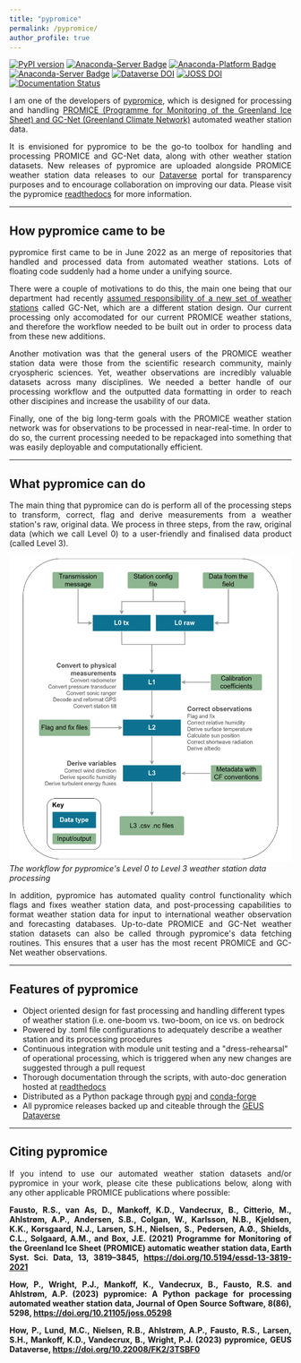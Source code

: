 ```yaml
---
title: "pypromice"
permalink: /pypromice/
author_profile: true
---
```


<a href='https://badge.fury.io/py/pypromice'> <img src='https://badge.fury.io/py/pypromice.svg' alt='PyPI version' /></a> <a href='https://anaconda.org/conda-forge/pypromice'> <img src='https://anaconda.org/conda-forge/pypromice/badges/version.svg' alt='Anaconda-Server Badge' /></a> <a href='https://anaconda.org/conda-forge/pypromice'> <img src='https://anaconda.org/conda-forge/pypromice/badges/platforms.svg' alt='Anaconda-Platform Badge' /></a> <a href='https://www.doi.org/10.22008/FK2/3TSBF0'> <img src='https://anaconda.org/conda-forge/pypromice/badges/version.svg' alt='Anaconda-Server Badge' /></a> <a href='https://www.doi.org/10.22008/FK2/3TSBF0'> <img src='https://img.shields.io/badge/Dataverse DOI-10.22008/FK2/3TSBF0-orange' alt='Dataverse DOI' /></a> <a href='https://doi.org/10.21105/joss.05298'> <img src='https://joss.theoj.org/papers/10.21105/joss.05298/status.svg' alt='JOSS DOI' /></a> <a href='https://pypromice.readthedocs.io/en/latest/?badge=latest'> <img src='https://readthedocs.org/projects/pypromice/badge/?version=latest' alt='Documentation Status' /></a><br>


<p style="text-align:justify;">I am one of the developers of <a href="https://github.com/GEUS-Glaciology-and-Climate/pypromice">pypromice</a>, which is designed for processing and handling <a href="https://promice.org">PROMICE (Programme for Monitoring of the Greenland Ice Sheet) and GC-Net (Greenland Climate Network)</a> automated weather station data.</p>

<p style="text-align:justify;">It is envisioned for pypromice to be the go-to toolbox for handling and processing PROMICE and GC-Net data, along with other weather station datasets. New releases of pypromice are uploaded alongside PROMICE weather station data releases to our <a href="https://dataverse.geus.dk/dataverse/PROMICE">Dataverse</a> portal for transparency purposes and to encourage collaboration on improving our data. Please visit the pypromice <a href="https://pypromice.readthedocs.io/en/latest/?badge=latest">readthedocs</a> for more information.</p>

<hr>

<h2> How pypromice came to be </h2>

<p style="text-align:justify;">pypromice first came to be in June 2022 as an merge of repositories that handled and processed data from automated weather stations. Lots of floating code suddenly had a home under a unifying source. </p>

<p style="text-align:justify;">There were a couple of motivations to do this, the main one being that our department had recently <a href="https://eng.geus.dk/about/news/news-archive/2020/december/geus-takes-over-american-climate-stations-on-the-greenland-ice-sheet">assumed responsibility of a new set of weather stations</a> called GC-Net, which are a different station design. Our current processing only accomodated for our current PROMICE weather stations, and therefore the workflow needed to be built out in order to process data from these new additions.</p>

<p style="text-align:justify;">Another motivation was that the general users of the PROMICE weather station data were those from the scientific research community, mainly cryospheric sciences. Yet, weather observations are incredibly valuable datasets across many disciplines. We needed a better handle of our processing workflow and the outputted data formatting in order to reach other discipines and increase the usability of our data.</p>

<p style="text-align:justify;">Finally, one of the big long-term goals with the PROMICE weather station network was for observations to be processed in near-real-time. In order to do so, the current processing needed to be repackaged into something that was easily deployable and computationally efficient.</p>

<hr>

<h2> What pypromice can do </h2>

<p style="text-align:justify;">The main thing that pypromice can do is perform all of the processing steps to transform, correct, flag and derive measurements from a weather station's raw, original data. We process in three steps, from the raw, original data (which we call Level 0) to a user-friendly and finalised data product (called Level 3).</p>

<img class="alignnone size-full wp-image-7666" src="https://github.com/GEUS-Glaciology-and-Climate/geus-glaciology-and-climate.github.io/blob/master/assets/images/pypromice_process_design.png?raw=true" alt="pypromice processing workflow" width="800" align="aligncenter" /><br> *The workflow for pypromice's Level 0 to Level 3 weather station data processing*

<p style="text-align:justify;">In addition, pypromice has automated quality control functionality which flags and fixes weather station data, and post-processing capabilities to format weather station data for input to international weather observation and forecasting databases. Up-to-date PROMICE and GC-Net weather station datasets can also be called through pypromice's data fetching routines. This ensures that a user has the most recent PROMICE and GC-Net weather observations.</p>

<hr>

<h2> Features of pypromice </h2>

<ul>
	<li>Object oriented design for fast processing and handling different types of weather station (i.e. one-boom vs. two-boom, on ice vs. on bedrock</li>
	<li>Powered by .toml file configurations to adequately describe a weather station and its processing procedures</li>
	<li>Continuous integration with module unit testing and a "dress-rehearsal" of operational processing, which is triggered when any new changes are suggested through a pull request</li>
	<li>Thorough documentation through the scripts, with auto-doc generation hosted at <a href='https://pypromice.readthedocs.io/en/latest/?badge=latest'>readthedocs</a></li>
	<li>Distributed as a Python package through <a href="https://pypi.org/project/pypromice/">pypi</a> and <a href="https://anaconda.org/conda-forge/pypromice">conda-forge</a></li>
	<li>All pypromice releases backed up and citeable through the <a href='https://www.doi.org/10.22008/FK2/3TSBF0'>GEUS Dataverse</a></li>
</ul>

<hr>

<h2> Citing pypromice </h2>

<p style="text-align:justify;">If you intend to use our automated weather station datasets and/or pypromice in your work, please cite these publications below, along with any other applicable PROMICE publications where possible:</p>

<p style="text-align:justify;"><b>Fausto, R.S., van As, D., Mankoff, K.D., Vandecrux, B., Citterio, M., Ahlstrøm, A.P., Andersen, S.B., Colgan, W., Karlsson, N.B., Kjeldsen, K.K., Korsgaard, N.J., Larsen, S.H., Nielsen, S., Pedersen, A.Ø., Shields, C.L., Solgaard, A.M., and Box, J.E. (2021) Programme for Monitoring of the Greenland Ice Sheet (PROMICE) automatic weather station data, Earth Syst. Sci. Data, 13, 3819–3845, <a href="https://doi.org/10.5194/essd-13-3819-2021">https://doi.org/10.5194/essd-13-3819-2021</a></b></p>

<p style="text-align:justify;"><b>How, P., Wright, P.J., Mankoff, K., Vandecrux, B., Fausto, R.S. and Ahlstrøm, A.P. (2023) pypromice: A Python package for processing automated weather station data, Journal of Open Source Software, 8(86), 5298, <a href="https://doi.org/10.21105/joss.05298">https://doi.org/10.21105/joss.05298</a></b></p> 

<p style="text-align:justify;"><b>How, P., Lund, M.C., Nielsen, R.B., Ahlstrøm, A.P., Fausto, R.S., Larsen, S.H., Mankoff, K.D., Vandecrux, B., Wright, P.J. (2023) pypromice, GEUS Dataverse, <a href="https://doi.org/10.22008/FK2/3TSBF0">https://doi.org/10.22008/FK2/3TSBF0</a></b></p>  
